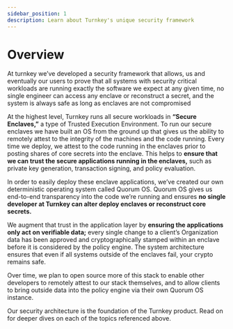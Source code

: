 ```yaml
---
sidebar_position: 1
description: Learn about Turnkey's unique security framework
---
```

# Overview

At turnkey we’ve developed a security framework that allows, us and eventually our users to prove that all systems with security critical workloads are running exactly the software we expect at any given time, no single engineer can access any enclave or reconstruct a secret, and the system is always safe as long as enclaves are not compromised

At the highest level, Turnkey runs all secure workloads in **“Secure Enclaves,”** a type of Trusted Execution Environment. To run our secure enclaves we have built an OS from the ground up that gives us the ability to remotely attest to the integrity of the machines and the code running. Every time we deploy, we attest to the code running in the enclaves prior to posting shares of core secrets into the enclave. This helps to **ensure that we can trust the secure applications running in the enclaves,** such as private key generation, transaction signing, and policy evaluation.

In order to easily deploy these enclave applications, we’ve created our own deterministic operating system called Quorum OS. Quorum OS gives us end-to-end transparency into the code we’re running and ensures **no single developer at Turnkey can alter deploy enclaves or reconstruct core secrets.**

We augment that trust in the application layer by **ensuring the applications only act on verifiable data;** every single change to a client’s Organization data has been approved and cryptographically stamped within an enclave before it is considered by the policy engine. The system architecture ensures that even if all systems outside of the enclaves fail, your crypto remains safe.

Over time, we plan to open source more of this stack to enable other developers to remotely attest to our stack themselves, and to allow clients to bring outside data into the policy engine via their own Quorum OS instance.

Our security architecture is the foundation of the Turnkey product. Read on for deeper dives on each of the topics referenced above.
